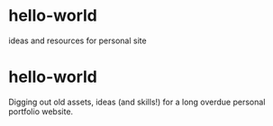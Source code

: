 # hello-world
ideas and resources for personal site

# hello-world

Digging out old assets, ideas (and skills!) for a long overdue personal portfolio website.

